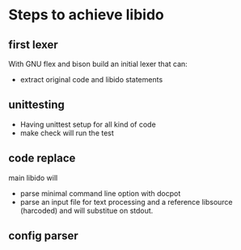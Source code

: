 # Steps to achieve libido

## first lexer

With GNU flex and bison build an initial lexer that can:

* extract original code and libido statements

## unittesting

* Having unittest setup for all kind of code
* make check will run the test

## code replace

main libido will

* parse minimal command line option with docpot
* parse an input file for text processing and a reference libsource (harcoded) and will substitue on stdout.

## config parser
